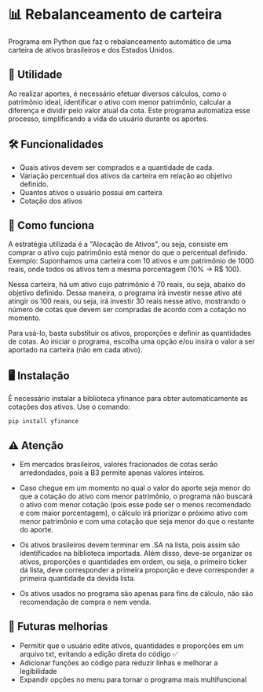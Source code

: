 # 📊 Rebalanceamento de carteira
Programa em Python que faz o rebalanceamento automático de uma carteira de ativos brasileiros e dos Estados Unidos.

## 🔄 Utilidade
Ao realizar aportes, é necessário efetuar diversos cálculos, como o patrimônio ideal, identificar o ativo com menor patrimônio, calcular a diferença e dividir pelo valor atual da cota. Este programa automatiza esse processo, simplificando a vida do usuário durante os aportes.

## 🛠️ Funcionalidades
* Quais ativos devem ser comprados e a quantidade de cada.
* Variação percentual dos ativos da carteira em relação ao objetivo definido.
* Quantos ativos o usuário possui em carteira
* Cotação dos ativos

## 🔄 Como funciona
A estratégia utilizada é a "Alocação de Ativos", ou seja, consiste em comprar o ativo cujo patrimônio está menor do que o percentual definido. 
Exemplo: Suponhamos uma carteira com 10 ativos e um patrimônio de 1000 reais, onde todos os ativos tem a mesma porcentagem (10% -> R$ 100).

Nessa carteira, há um ativo cujo patrimônio é 70 reais, ou seja, abaixo do objetivo definido. Dessa maneira, o programa irá investir nesse ativo até atingir os 100 reais, ou seja, irá investir 30 reais nesse ativo, mostrando o número de cotas que devem ser compradas de acordo com a cotação no momento.

Para usá-lo, basta substituir os ativos, proporções e definir as quantidades de cotas. Ao iniciar o programa, escolha uma opção e/ou insira o valor a ser aportado na carteira (não em cada ativo).

## 🖥️ Instalação 
É necessário instalar a biblioteca yfinance para obter automaticamente as cotações dos ativos. Use o comando:
```
pip install yfinance
```

## ⚠️ Atenção
* Em mercados brasileiros, valores fracionados de cotas serão arredondados, pois a B3 permite apenas valores inteiros.

* Caso chegue em um momento no qual o valor do aporte seja menor do que a cotação do ativo com menor patrimônio, o programa não buscará o ativo com menor cotação (pois esse pode ser o menos recomendado e com maior porcentagem), o cálculo irá priorizar o próximo ativo com menor patrimônio e com uma cotação que seja menor do que o restante do aporte.
  
* Os ativos brasileiros devem terminar em .SA na lista, pois assim são identificados na biblioteca importada. Além disso, deve-se organizar os ativos, proporções e quantidades em ordem, ou seja, o primeiro ticker da lista, deve corresponder a primeira proporção e deve corresponder a primeira quantidade da devida lista.

* Os ativos usados no programa são apenas para fins de cálculo, não são recomendação de compra e nem venda.

## 🚀 Futuras melhorias
* Permitir que o usuário edite ativos, quantidades e proporções em um arquivo txt, evitando a edição direta do código ✅
* Adicionar funções ao código para reduzir linhas e melhorar a legibilidade 
* Expandir opções no menu para tornar o programa mais multifuncional
